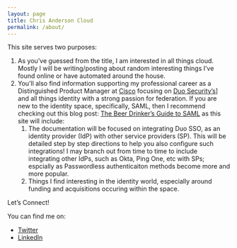 ```yaml
---
layout: page
title: Chris Anderson Cloud
permalink: /about/
---
```


This site serves two purposes:

1. As you’ve guessed from the title, I am interested in all things cloud. Mostly I will be writing/posting about random interesting things I’ve found online or have automated around the house.
1. You’ll also find information supporting my professional career as a Distinguished Product Manager at [Cisco](cisco.com) focusing on [Duo Security’s](duo.com)] and all things identity with a strong passion for federation. If you are new to the identity space, specifically, SAML, then I recommend checking out this blog post: [The Beer Drinker’s Guide to SAML](https://duo.com/blog/the-beer-drinkers-guide-to-saml) as this site will include:
   1. The documentation will be focused on integrating Duo SSO, as an identity provider (IdP) with other service providers (SP). This will be detailed step by step directions to help you also configure such integrations! I may branch out from time to time to include integrating other IdPs, such as Okta, Ping One, etc with SPs; espcially as Passwordless authenticaiton methods become more and more popular.
   1. Things I find interesting in the identity world, especially around funding and acquisitions occuring within the space.

Let’s Connect!

You can find me on:
* [Twitter](https://twitter.com/christodd10)
* [LinkedIn](https://linkedin.com/in/christanderson)
